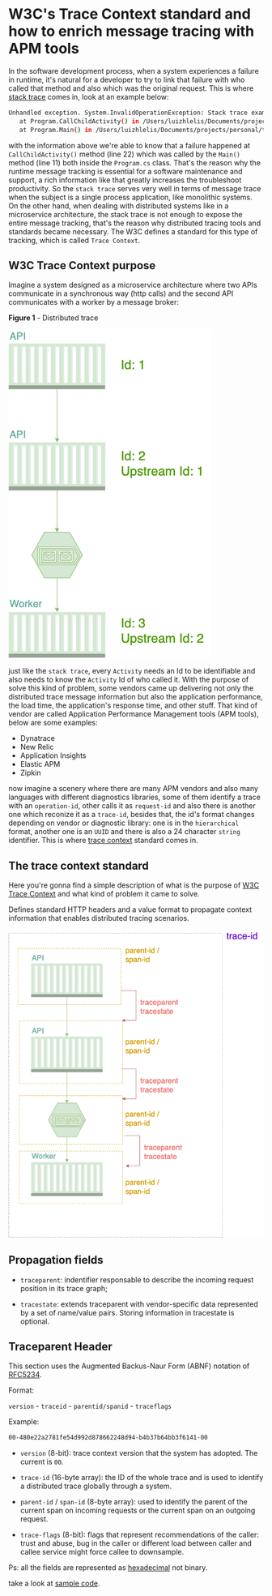 # W3C's Trace Context standard and how to enrich message tracing with APM tools

In the software development process, when a system experiences a failure in runtime, it's natural for a developer to try to link that failure with who called that method and also which was the original request. This is where [stack trace](https://en.wikipedia.org/wiki/Stack_trace) comes in, look at an example below:

``` bash
Unhandled exception. System.InvalidOperationException: Stack trace example
   at Program.CallChildActivity() in /Users/luizhlelis/Documents/projects/personal/trace-context-w3c/src/system-diagnostics-activity/Program.cs:line 22
   at Program.Main() in /Users/luizhlelis/Documents/projects/personal/trace-context-w3c/src/system-diagnostics-activity/Program.cs:line 11
```

with the information above we're able to know that a failure happened at `CallChildActivity()` method (line 22) which was called by the `Main()` method (line 11) both inside the `Program.cs` class. That's the reason why the runtime message tracking is essential for a software maintenance and support, a rich information like that greatly increases the troubleshoot productivity. So the `stack trace` serves very well in terms of message trace when the subject is a single process application, like monolithic systems. On the other hand, when dealing with distributed systems like in a microservice architecture, the stack trace is not enough to expose the entire message tracking, that's the reason why distributed tracing tools and standards became necessary. The W3C defines a standard for this type of tracking, which is called `Trace Context`.

## W3C Trace Context purpose

Imagine a system designed as a microservice architecture where two APIs communicate in a synchronous way (http calls) and the second API communicates with a worker by a message broker:

**Figure 1** - Distributed trace

![distributed-trace](doc/distributed-trace.png)

just like the `stack trace`, every `Activity` needs an Id to be identifiable and also needs to know the `Activity` Id of who called it. With the purpose of solve this kind of problem, some vendors came up delivering not only the distributed trace message information but also the application performance, the load time, the application's response time, and other stuff. That kind of vendor are called Application Performance Management tools (APM tools), below are some examples:

- Dynatrace
- New Relic
- Application Insights
- Elastic APM
- Zipkin

now imagine a scenery where there are many APM vendors and also many languages with different diagnostics libraries, some of them identify a trace with an `operation-id`, other calls it as `request-id` and also there is another one which reconize it as a `trace-id`, besides that, the id's format changes depending on vendor or diagnostic library: one is in the `hierarchical` format, another one is an `UUID` and there is also a 24 character `string` identifier. This is where [trace context](https://www.w3.org/TR/trace-context/) standard comes in.

## The trace context standard

Here you're gonna find a simple description of what is the purpose of [W3C Trace Context](https://www.w3.org/TR/trace-context/) and what kind of problem it came to solve.

Defines standard HTTP headers and a value format to propagate context information that enables distributed tracing scenarios.

![Distributed Trace](doc/w3c-trace-context.png)

## Propagation fields

- `traceparent`: indentifier responsable to describe the incoming request position in its trace graph;

- `tracestate`: extends traceparent with vendor-specific data represented by a set of name/value pairs. Storing information in tracestate is optional.

## Traceparent Header

This section uses the Augmented Backus-Naur Form (ABNF) notation of [RFC5234](https://www.w3.org/TR/trace-context/#bib-rfc5234).

Format:

`version` - `traceid` - `parentid/spanid` - `traceflags`

Example:

``` bash
00-480e22a2781fe54d992d878662248d94-b4b37b64bb3f6141-00
```

- `version` (8-bit): trace context version that the system has adopted. The current is `00`.

- `trace-id` (16-byte array): the ID of the whole trace and is used to identify a distributed trace globally through a system.

- `parent-id` / `span-id` (8-byte array): used to identify the parent of the current span on incoming requests or the current span on an outgoing request.

- `trace-flags` (8-bit): flags that represent recommendations of the caller: trust and abuse, bug in the caller or different load between caller and callee service might force callee to downsample.

Ps: all the fields are represented as [hexadecimal](https://www.cs.princeton.edu/courses/archive/fall07/cos109/bc.html) not binary.

take a look at [sample code](src/).
